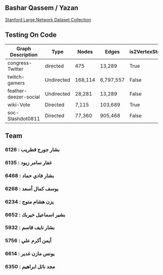 ## Bashar Qassem / Yazan

[Stanford Large Network Dataset Collection](https://snap.stanford.edu/data/index.html)

## Testing On Code

| Graph Description                                | Type       | Nodes     | Edges     | is2VertexStronglyBiconnected | 
| ------------------------------------------------ | ---------- | --------- | --------- | ---------------------------- |
| congress-Twitter                                 | directed   | 475       | 13,289    |	True		       |	
| twitch-gamers                                    | Undirected | 168,114   | 6,797,557 |	False		       |
| feather-deezer-social                            | Undirected | 28,281    | 13,289    |	False		       |
| wiki-Vote                                        | Directed   | 7,115     | 103,689   |	True		       |			       
| soc-Slashdot0811                                 | Directed   | 77,360    | 905,468   |	False		       | 

## Team

### بشار جورج قطريب : 6126
### غفار سامر زيود : 6135
### بشار فادي حماد : 6468
### يوسف كمال أسعد : 6268
### يزن هشام متوج : 6234 
### بشير اسماعيل خيربك : 6652
### بشار نايف قاسم : 5932
### أيمن أكرم علي : 5756
### يونس مازن غدير : 6614
### مجد نائل ابراهيم : 6350

